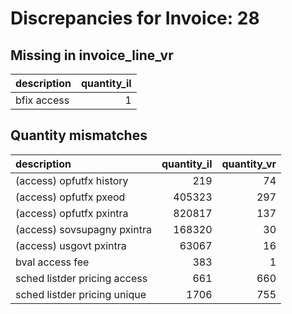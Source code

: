 # Discrepancies for Invoice: 28

## Missing in invoice_line_vr

| description   |   quantity_il |
|:--------------|--------------:|
| bfix access   |             1 |

## Quantity mismatches

| description                  |   quantity_il |   quantity_vr |
|:-----------------------------|--------------:|--------------:|
| (access) opfutfx history     |           219 |            74 |
| (access) opfutfx pxeod       |        405323 |           297 |
| (access) opfutfx pxintra     |        820817 |           137 |
| (access) sovsupagny pxintra  |        168320 |            30 |
| (access) usgovt pxintra      |         63067 |            16 |
| bval access fee              |           383 |             1 |
| sched listder pricing access |           661 |           660 |
| sched listder pricing unique |          1706 |           755 |

